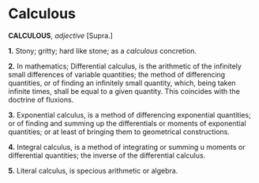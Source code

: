 # Calculous

**CALCULOUS**, _adjective_ \[Supra.\]

**1.** Stony; gritty; hard like stone; as a _calculous_ concretion.

**2.** In mathematics; Differential calculus, is the arithmetic of the infinitely small differences of variable quantities; the method of differencing quantities, or of finding an infinitely small quantity, which, being taken infinite times, shall be equal to a given quantity. This coincides with the doctrine of fluxions.

**3.** Exponential calculus, is a method of differencing exponential quantities; or of finding and summing up the differentials or moments of exponential quantities; or at least of bringing them to geometrical constructions.

**4.** Integral calculus, is a method of integrating or summing u moments or differential quantities; the inverse of the differential calculus.

**5.** Literal calculus, is specious arithmetic or algebra.